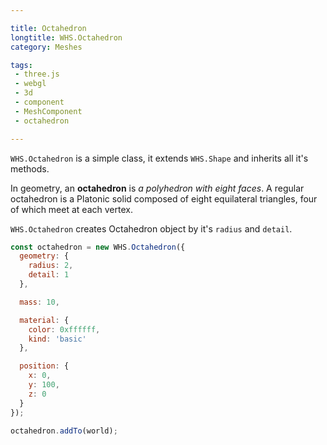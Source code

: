 ```yaml
---

title: Octahedron
longtitle: WHS.Octahedron
category: Meshes

tags:
 - three.js
 - webgl
 - 3d
 - component
 - MeshComponent
 - octahedron

---
```


`WHS.Octahedron` is a simple class, it extends `WHS.Shape` and inherits all it's methods.

In geometry, an **octahedron** is *a polyhedron with eight faces*. A regular octahedron is a Platonic solid composed of eight equilateral triangles, four of which meet at each vertex.

`WHS.Octahedron` creates Octahedron object by it's `radius` and `detail`.


```javascript
const octahedron = new WHS.Octahedron({
  geometry: {
    radius: 2,
    detail: 1
  },

  mass: 10,

  material: {
    color: 0xffffff,
    kind: 'basic'
  },

  position: {
    x: 0,
    y: 100,
    z: 0
  }
});

octahedron.addTo(world);
```
